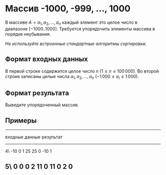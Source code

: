 # Массив -1000, -999, ..., 1000

В массиве $A = {a_1, a_2, \ldots , a_n}$ каждый элемент это целое число
в диапазоне $[-1000..1000]$.
Требуется упорядочить элементы массива в порядке неубывания.

*Не используйте встроенные стандартные алгоритмы сортировки.*
 
## Формат входных данных

В первой строке содержится целое число $n$ ($1 \leqslant n \leqslant 100\,000$).
Во второй строке записаны целые числа $a_1, a_2, \ldots , a_n$
($-1\,000 \leqslant a_i \leqslant 1\,000$).

## Формат результата

Выведите упорядоченный массив.

## Примеры

------------------------------
входные данные  результат
--------------  --------------
4\              -10 0 1 25
25 0 -10 1

5\              0 0 0 2 11
0 11 0 2 0
------------------------------
